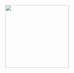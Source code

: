 <img height="200em" align="center"
       src="https://github-readme-stats.vercel.app/api/top-langs/?username=Guh698&langs_count=7&theme=midnight-purple%22/%3E" />
